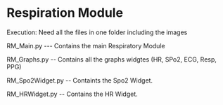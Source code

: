 # Respiration Module

Execution: Need all the files in one folder including the images


RM_Main.py --- Contains the main Respiratory Module

RM_Graphs.py -- Contains all the graphs widgtes (HR, SPo2, ECG, Resp, PPG)

RM_Spo2Widget.py -- Containts the Spo2 Widget. 

RM_HRWidget.py -- Contains the HR Widget.



